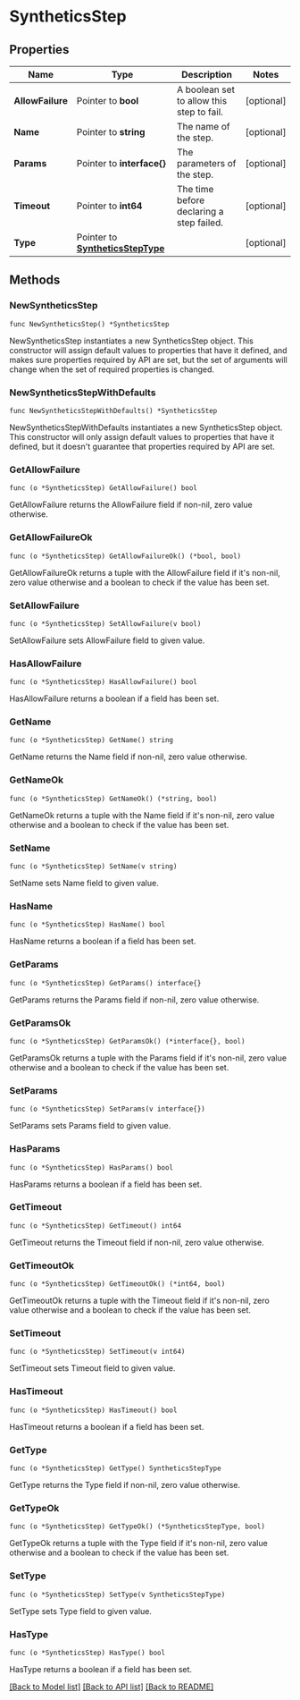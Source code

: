 # SyntheticsStep

## Properties

| Name             | Type                                                       | Description                               | Notes      |
| ---------------- | ---------------------------------------------------------- | ----------------------------------------- | ---------- |
| **AllowFailure** | Pointer to **bool**                                        | A boolean set to allow this step to fail. | [optional] |
| **Name**         | Pointer to **string**                                      | The name of the step.                     | [optional] |
| **Params**       | Pointer to **interface{}**                                 | The parameters of the step.               | [optional] |
| **Timeout**      | Pointer to **int64**                                       | The time before declaring a step failed.  | [optional] |
| **Type**         | Pointer to [**SyntheticsStepType**](SyntheticsStepType.md) |                                           | [optional] |

## Methods

### NewSyntheticsStep

`func NewSyntheticsStep() *SyntheticsStep`

NewSyntheticsStep instantiates a new SyntheticsStep object.
This constructor will assign default values to properties that have it defined,
and makes sure properties required by API are set, but the set of arguments
will change when the set of required properties is changed.

### NewSyntheticsStepWithDefaults

`func NewSyntheticsStepWithDefaults() *SyntheticsStep`

NewSyntheticsStepWithDefaults instantiates a new SyntheticsStep object.
This constructor will only assign default values to properties that have it defined,
but it doesn't guarantee that properties required by API are set.

### GetAllowFailure

`func (o *SyntheticsStep) GetAllowFailure() bool`

GetAllowFailure returns the AllowFailure field if non-nil, zero value otherwise.

### GetAllowFailureOk

`func (o *SyntheticsStep) GetAllowFailureOk() (*bool, bool)`

GetAllowFailureOk returns a tuple with the AllowFailure field if it's non-nil, zero value otherwise
and a boolean to check if the value has been set.

### SetAllowFailure

`func (o *SyntheticsStep) SetAllowFailure(v bool)`

SetAllowFailure sets AllowFailure field to given value.

### HasAllowFailure

`func (o *SyntheticsStep) HasAllowFailure() bool`

HasAllowFailure returns a boolean if a field has been set.

### GetName

`func (o *SyntheticsStep) GetName() string`

GetName returns the Name field if non-nil, zero value otherwise.

### GetNameOk

`func (o *SyntheticsStep) GetNameOk() (*string, bool)`

GetNameOk returns a tuple with the Name field if it's non-nil, zero value otherwise
and a boolean to check if the value has been set.

### SetName

`func (o *SyntheticsStep) SetName(v string)`

SetName sets Name field to given value.

### HasName

`func (o *SyntheticsStep) HasName() bool`

HasName returns a boolean if a field has been set.

### GetParams

`func (o *SyntheticsStep) GetParams() interface{}`

GetParams returns the Params field if non-nil, zero value otherwise.

### GetParamsOk

`func (o *SyntheticsStep) GetParamsOk() (*interface{}, bool)`

GetParamsOk returns a tuple with the Params field if it's non-nil, zero value otherwise
and a boolean to check if the value has been set.

### SetParams

`func (o *SyntheticsStep) SetParams(v interface{})`

SetParams sets Params field to given value.

### HasParams

`func (o *SyntheticsStep) HasParams() bool`

HasParams returns a boolean if a field has been set.

### GetTimeout

`func (o *SyntheticsStep) GetTimeout() int64`

GetTimeout returns the Timeout field if non-nil, zero value otherwise.

### GetTimeoutOk

`func (o *SyntheticsStep) GetTimeoutOk() (*int64, bool)`

GetTimeoutOk returns a tuple with the Timeout field if it's non-nil, zero value otherwise
and a boolean to check if the value has been set.

### SetTimeout

`func (o *SyntheticsStep) SetTimeout(v int64)`

SetTimeout sets Timeout field to given value.

### HasTimeout

`func (o *SyntheticsStep) HasTimeout() bool`

HasTimeout returns a boolean if a field has been set.

### GetType

`func (o *SyntheticsStep) GetType() SyntheticsStepType`

GetType returns the Type field if non-nil, zero value otherwise.

### GetTypeOk

`func (o *SyntheticsStep) GetTypeOk() (*SyntheticsStepType, bool)`

GetTypeOk returns a tuple with the Type field if it's non-nil, zero value otherwise
and a boolean to check if the value has been set.

### SetType

`func (o *SyntheticsStep) SetType(v SyntheticsStepType)`

SetType sets Type field to given value.

### HasType

`func (o *SyntheticsStep) HasType() bool`

HasType returns a boolean if a field has been set.

[[Back to Model list]](../README.md#documentation-for-models) [[Back to API list]](../README.md#documentation-for-api-endpoints) [[Back to README]](../README.md)
